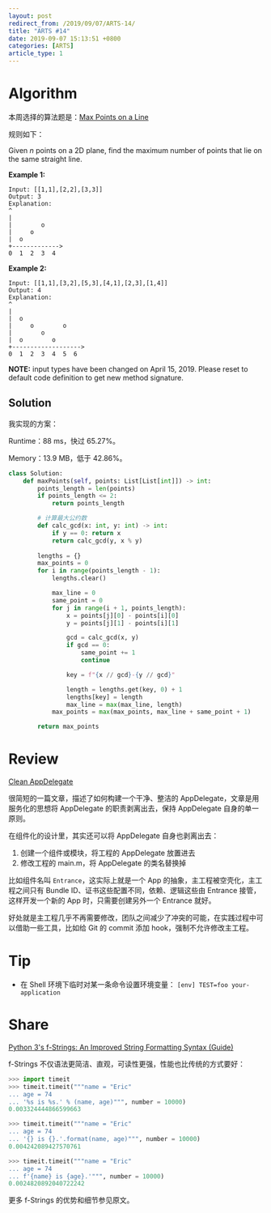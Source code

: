```yaml
---
layout: post
redirect_from: /2019/09/07/ARTS-14/
title: "ARTS #14"
date: 2019-09-07 15:13:51 +0800
categories: [ARTS]
article_type: 1
---
```



# Algorithm

本周选择的算法题是：[Max Points on a Line](<https://leetcode.com/problems/max-points-on-a-line/>)


规则如下：

Given *n* points on a 2D plane, find the maximum number of points that lie on the same straight line.

**Example 1:**

```
Input: [[1,1],[2,2],[3,3]]
Output: 3
Explanation:
^
|
|        o
|     o
|  o  
+------------->
0  1  2  3  4
```

**Example 2:**

```
Input: [[1,1],[3,2],[5,3],[4,1],[2,3],[1,4]]
Output: 4
Explanation:
^
|
|  o
|     o        o
|        o
|  o        o
+------------------->
0  1  2  3  4  5  6
```

**NOTE:** input types have been changed on April 15, 2019. Please reset to default code definition to get new method signature.

## Solution

我实现的方案：

Runtime：88 ms，快过 65.27%。

Memory：13.9 MB，低于 42.86%。

```python
class Solution:
    def maxPoints(self, points: List[List[int]]) -> int:
        points_length = len(points)
        if points_length <= 2:
            return points_length 

        # 计算最大公约数
        def calc_gcd(x: int, y: int) -> int:
            if y == 0: return x
            return calc_gcd(y, x % y)
        
        lengths = {}
        max_points = 0
        for i in range(points_length - 1):
            lengths.clear()

            max_line = 0
            same_point = 0
            for j in range(i + 1, points_length):
                x = points[j][0] - points[i][0]
                y = points[j][1] - points[i][1]

                gcd = calc_gcd(x, y)
                if gcd == 0:
                    same_point += 1
                    continue

                key = f"{x // gcd}-{y // gcd}"

                length = lengths.get(key, 0) + 1
                lengths[key] = length
                max_line = max(max_line, length)
            max_points = max(max_points, max_line + same_point + 1)

        return max_points
```


# Review

[Clean AppDelegate](https://medium.com/swlh/clean-appdelegate-53dbf5e3dc1)

很简短的一篇文章，描述了如何构建一个干净、整洁的 AppDelegate，文章是用服务化的思想将 AppDelegate 的职责剥离出去，保持 AppDelegate 自身的单一原则。

在组件化的设计里，其实还可以将 AppDelegate 自身也剥离出去：

1. 创建一个组件或模块，将工程的 AppDelegate 放置进去
2. 修改工程的 main.m，将 AppDelegate 的类名替换掉

比如组件名叫 `Entrance`，这实际上就是一个 App 的抽象，主工程被空壳化，主工程之间只有 Bundle ID、证书这些配置不同，依赖、逻辑这些由 Entrance 接管，这样开发一个新的 App 时，只需要创建另外一个 Entrance 就好。

好处就是主工程几乎不再需要修改，团队之间减少了冲突的可能，在实践过程中可以借助一些工具，比如给 Git 的 commit 添加 hook，强制不允许修改主工程。

# Tip

- 在 Shell 环境下临时对某一条命令设置环境变量：
  `[env] TEST=foo your-application`

# Share

[Python 3's f-Strings: An Improved String Formatting Syntax (Guide)](https://realpython.com/python-f-strings/)

f-Strings 不仅语法更简洁、直观，可读性更强，性能也比传统的方式要好：

```python
>>> import timeit
>>> timeit.timeit("""name = "Eric"
... age = 74
... '%s is %s.' % (name, age)""", number = 10000)
0.003324444866599663
```

```python
>>> timeit.timeit("""name = "Eric"
... age = 74
... '{} is {}.'.format(name, age)""", number = 10000)
0.004242089427570761
```

```python
>>> timeit.timeit("""name = "Eric"
... age = 74
... f'{name} is {age}.'""", number = 10000)
0.0024820892040722242
```

更多 f-Strings 的优势和细节参见原文。